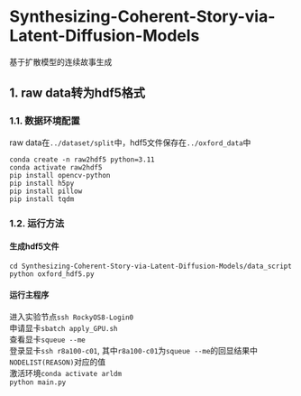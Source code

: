 # Synthesizing-Coherent-Story-via-Latent-Diffusion-Models
基于扩散模型的连续故事生成

## 1. raw data转为hdf5格式
### 1.1. 数据环境配置
raw data在`../dataset/split`中，hdf5文件保存在`../oxford_data`中 <br>
```shell
conda create -n raw2hdf5 python=3.11
conda activate raw2hdf5
pip install opencv-python
pip install h5py
pip install pillow
pip install tqdm
```
### 1.2. 运行方法
#### 生成hdf5文件
`cd Synthesizing-Coherent-Story-via-Latent-Diffusion-Models/data_script` <br>
`python oxford_hdf5.py`
#### 运行主程序
进入实验节点`ssh RockyOS8-Login0` <br>
申请显卡`sbatch apply_GPU.sh` <br>
查看显卡`squeue --me` <br>
登录显卡`ssh r8a100-c01`, 其中`r8a100-c01`为`squeue --me`的回显结果中`NODELIST(REASON)`对应的值 <br>
激活环境`conda activate arldm`  <br>
`python main.py` <br>